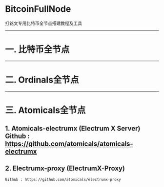 # BitcoinFullNode

打铭文专用比特币全节点搭建教程及工具

---

# 一. 比特币全节点

---

# 二. Ordinals全节点

---

# 三. Atomicals全节点
## 1. Atomicals-electrumx (Electrum X Server) Github : https://github.com/atomicals/atomicals-electrumx

    
   
## 2. Electrumx-proxy (ElectrumX-Proxy)
    Github : https://github.com/atomicals/electrumx-proxy
